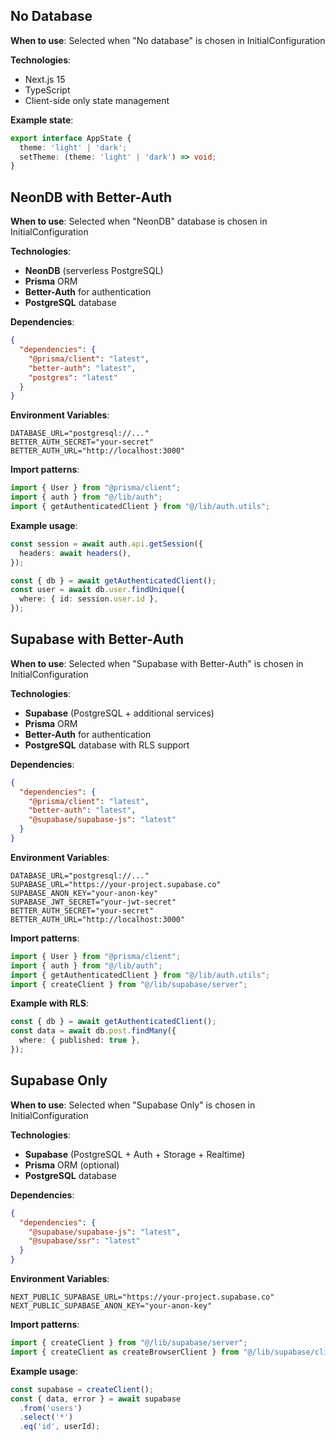 <!-- option-1 -->
## No Database

**When to use**: Selected when "No database" is chosen in InitialConfiguration

**Technologies**:
- Next.js 15
- TypeScript
- Client-side only state management

**Example state**:
```typescript
export interface AppState {
  theme: 'light' | 'dark';
  setTheme: (theme: 'light' | 'dark') => void;
}
```
<!-- /option-1 -->

<!-- option-2 -->
## NeonDB with Better-Auth

**When to use**: Selected when "NeonDB" database is chosen in InitialConfiguration

**Technologies**:
- **NeonDB** (serverless PostgreSQL)
- **Prisma** ORM
- **Better-Auth** for authentication
- **PostgreSQL** database

**Dependencies**:
```json
{
  "dependencies": {
    "@prisma/client": "latest",
    "better-auth": "latest",
    "postgres": "latest"
  }
}
```

**Environment Variables**:
```env
DATABASE_URL="postgresql://..."
BETTER_AUTH_SECRET="your-secret"
BETTER_AUTH_URL="http://localhost:3000"
```

**Import patterns**:
```typescript
import { User } from "@prisma/client";
import { auth } from "@/lib/auth";
import { getAuthenticatedClient } from "@/lib/auth.utils";
```

**Example usage**:
```typescript
const session = await auth.api.getSession({
  headers: await headers(),
});

const { db } = await getAuthenticatedClient();
const user = await db.user.findUnique({
  where: { id: session.user.id },
});
```
<!-- /option-2 -->

<!-- option-3 -->
## Supabase with Better-Auth

**When to use**: Selected when "Supabase with Better-Auth" is chosen in InitialConfiguration

**Technologies**:
- **Supabase** (PostgreSQL + additional services)
- **Prisma** ORM
- **Better-Auth** for authentication
- **PostgreSQL** database with RLS support

**Dependencies**:
```json
{
  "dependencies": {
    "@prisma/client": "latest",
    "better-auth": "latest",
    "@supabase/supabase-js": "latest"
  }
}
```

**Environment Variables**:
```env
DATABASE_URL="postgresql://..."
SUPABASE_URL="https://your-project.supabase.co"
SUPABASE_ANON_KEY="your-anon-key"
SUPABASE_JWT_SECRET="your-jwt-secret"
BETTER_AUTH_SECRET="your-secret"
BETTER_AUTH_URL="http://localhost:3000"
```

**Import patterns**:
```typescript
import { User } from "@prisma/client";
import { auth } from "@/lib/auth";
import { getAuthenticatedClient } from "@/lib/auth.utils";
import { createClient } from "@/lib/supabase/server";
```

**Example with RLS**:
```typescript
const { db } = await getAuthenticatedClient();
const data = await db.post.findMany({
  where: { published: true },
});
```
<!-- /option-3 -->

<!-- option-4 -->
## Supabase Only

**When to use**: Selected when "Supabase Only" is chosen in InitialConfiguration

**Technologies**:
- **Supabase** (PostgreSQL + Auth + Storage + Realtime)
- **Prisma** ORM (optional)
- **PostgreSQL** database

**Dependencies**:
```json
{
  "dependencies": {
    "@supabase/supabase-js": "latest",
    "@supabase/ssr": "latest"
  }
}
```

**Environment Variables**:
```env
NEXT_PUBLIC_SUPABASE_URL="https://your-project.supabase.co"
NEXT_PUBLIC_SUPABASE_ANON_KEY="your-anon-key"
```

**Import patterns**:
```typescript
import { createClient } from "@/lib/supabase/server";
import { createClient as createBrowserClient } from "@/lib/supabase/client";
```

**Example usage**:
```typescript
const supabase = createClient();
const { data, error } = await supabase
  .from('users')
  .select('*')
  .eq('id', userId);
```
<!-- /option-4 -->
